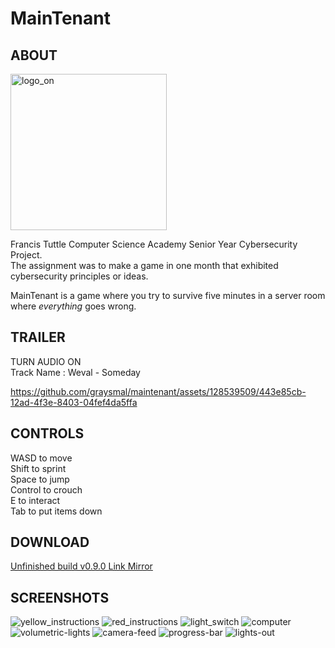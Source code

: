 # MainTenant


## ABOUT
<img width="250" alt="logo_on" src="https://github.com/graysmal/maintenant/assets/128539509/04d9eef2-a2e9-41a9-bb8e-a7811b9404d1">  
  
Francis Tuttle Computer Science Academy Senior Year Cybersecurity Project.  
The assignment was to make a game in one month that exhibited cybersecurity principles or ideas.  

MainTenant is a game where you try to survive five minutes in a server room where *everything* goes wrong.

## TRAILER
TURN AUDIO ON  
Track Name : Weval - Someday  

https://github.com/graysmal/maintenant/assets/128539509/443e85cb-12ad-4f3e-8403-04fef4da5ffa



## CONTROLS
WASD to move  
Shift to sprint  
Space to jump  
Control to crouch  
E to interact  
Tab to put items down  

## DOWNLOAD
[Unfinished build v0.9.0 Link Mirror](https://github.com/graysmal/maintenant/releases/download/0.9.0/v0.9.0.MainTenant.zip)

## SCREENSHOTS

![yellow_instructions](https://github.com/graysmal/maintenant/assets/128539509/75b5759f-5faf-454c-a222-33940e2b27db)
![red_instructions](https://github.com/graysmal/maintenant/assets/128539509/735dbb4f-2b0e-4b76-b4a3-7ae71ac00780)
![light_switch](https://github.com/graysmal/maintenant/assets/128539509/2ba8b05f-95fb-45f7-b8e0-da3629f1f24c)
![computer](https://github.com/graysmal/maintenant/assets/128539509/72c08cce-c480-4a03-ac5a-149ddd406d1a)
![volumetric-lights](https://github.com/graysmal/maintenant/assets/128539509/5e0f44bb-e00c-4dec-8305-22cc1e1aa9d9)
![camera-feed](https://github.com/graysmal/maintenant/assets/128539509/7e41fba9-40b9-40f2-b912-117d855142c4)
![progress-bar](https://github.com/graysmal/maintenant/assets/128539509/b09482dc-71f3-4b89-8bae-cc33cdc11e61)
![lights-out](https://github.com/graysmal/maintenant/assets/128539509/58907e33-c34e-474b-95f8-88ad01cab21f)
